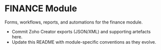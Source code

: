 # FINANCE Module

Forms, workflows, reports, and automations for the finance module.

- Commit Zoho Creator exports (JSON/XML) and supporting artefacts here.
- Update this README with module-specific conventions as they evolve.
